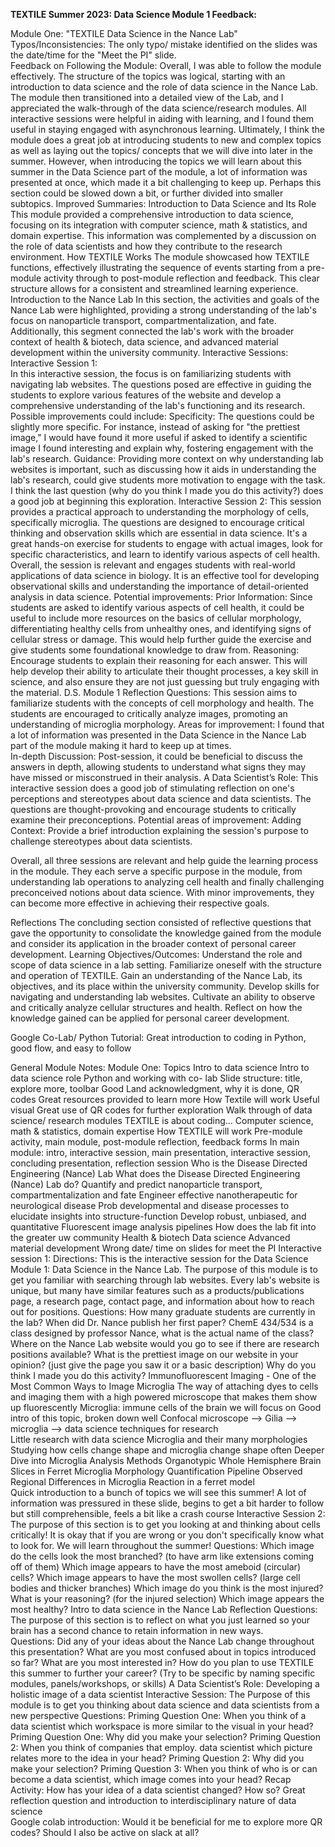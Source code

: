 **TEXTILE Summer 2023: Data Science Module 1 Feedback:**

Module One: "TEXTILE Data Science in the Nance Lab" 
Typos/Inconsistencies: 
The only typo/ mistake identified on the slides was the date/time for the "Meet the PI" slide.  
Feedback on Following the Module: 
Overall, I was able to follow the module effectively. The structure of the topics was logical, starting with an introduction to data science and the role of data science in the Nance Lab. The module then transitioned into a detailed view of the Lab, and I appreciated the walk-through of the data science/research modules. All interactive sessions were helpful in aiding with learning, and I found them useful in staying engaged with asynchronous learning. Ultimately, I think the module does a great job at introducing students to new and complex topics as well as laying out the topics/ concepts that we will dive into later in the summer. However, when introducing the topics we will learn about this summer in the Data Science part of the module, a lot of information was presented at once, which made it a bit challenging to keep up. Perhaps this section could be slowed down a bit, or further divided into smaller subtopics. 
Improved Summaries: 
Introduction to Data Science and Its Role 
This module provided a comprehensive introduction to data science, focusing on its integration with computer science, math & statistics, and domain expertise. This information was complemented by a discussion on the role of data scientists and how they contribute to the research environment. 
How TEXTILE Works 
The module showcased how TEXTILE functions, effectively illustrating the sequence of events starting from a pre-module activity through to post-module reflection and feedback. This clear structure allows for a consistent and streamlined learning experience. 
Introduction to the Nance Lab 
In this section, the activities and goals of the Nance Lab were highlighted, providing a strong understanding of the lab's focus on nanoparticle transport, compartmentalization, and fate. Additionally, this segment connected the lab's work with the broader context of health & biotech, data science, and advanced material development within the university community. 
Interactive Sessions: 
Interactive Session 1:  
In this interactive session, the focus is on familiarizing students with navigating lab websites. The questions posed are effective in guiding the students to explore various features of the website and develop a comprehensive understanding of the lab's functioning and its research. 
Possible improvements could include: 
Specificity: The questions could be slightly more specific. For instance, instead of asking for "the prettiest image," I would have found it more useful if asked to identify a scientific image I found interesting and explain why, fostering engagement with the lab's research. 
Guidance: Providing more context on why understanding lab websites is important, such as discussing how it aids in understanding the lab's research, could give students more motivation to engage with the task. I think the last question (why do you think I made you do this activity?) does a good job at beginning this exploration. 
Interactive Session 2: 
This session provides a practical approach to understanding the morphology of cells, specifically microglia. The questions are designed to encourage critical thinking and observation skills which are essential in data science. It's a great hands-on exercise for students to engage with actual images, look for specific characteristics, and learn to identify various aspects of cell health. Overall, the session is relevant and engages students with real-world applications of data science in biology. It is an effective tool for developing observational skills and understanding the importance of detail-oriented analysis in data science. 
Potential improvements: 
Prior Information: Since students are asked to identify various aspects of cell health, it could be useful to include more resources on the basics of cellular morphology, differentiating healthy cells from unhealthy ones, and identifying signs of cellular stress or damage. This would help further guide the exercise and give students some foundational knowledge to draw from. 
Reasoning: Encourage students to explain their reasoning for each answer. This will help develop their ability to articulate their thought processes, a key skill in science, and also ensure they are not just guessing but truly engaging with the material. 
D.S. Module 1 Reflection Questions: 
This session aims to familiarize students with the concepts of cell morphology and health. The students are encouraged to critically analyze images, promoting an understanding of microglia morphology. 
Areas for improvement: 
I found that a lot of information was presented in the Data Science in the Nance Lab part of the module making it hard to keep up at times.  
In-depth Discussion: Post-session, it could be beneficial to discuss the answers in depth, allowing students to understand what signs they may have missed or misconstrued in their analysis. 
A Data Scientist’s Role: 
This interactive session does a good job of stimulating reflection on one's perceptions and stereotypes about data science and data scientists. The questions are thought-provoking and encourage students to critically examine their preconceptions. 
Potential areas of improvement: 
Adding Context: Provide a brief introduction explaining the session's purpose to challenge stereotypes about data scientists. 
 
Overall, all three sessions are relevant and help guide the learning process in the module. They each serve a specific purpose in the module, from understanding lab operations to analyzing cell health and finally challenging preconceived notions about data science. With minor improvements, they can become more effective in achieving their respective goals. 
 
Reflections 
The concluding section consisted of reflective questions that gave the opportunity to consolidate the knowledge gained from the module and consider its application in the broader context of personal career development. 
Learning Objectives/Outcomes: 
Understand the role and scope of data science in a lab setting. 
Familiarize oneself with the structure and operation of TEXTILE. 
Gain an understanding of the Nance Lab, its objectives, and its place within the university community. 
Develop skills for navigating and understanding lab websites. 
Cultivate an ability to observe and critically analyze cellular structures and health. 
Reflect on how the knowledge gained can be applied for personal career development. 
 
Google Co-Lab/ Python Tutorial: 
Great introduction to coding in Python, good flow, and easy to follow 
 
General Module Notes: 
Module One: 
Topics 
Intro to data science 
Intro to data science role 
Python and working with co- lab 
Slide structure: title, explore more, toolbar 
Good 
Land acknowledgment, why it is done, QR codes 
Great resources provided to learn more 
How Textile will work 
Useful visual 
Great use of QR codes for further exploration 
Walk through of data science/ research modules 
TEXTILE is about coding… 
Computer science, math & statistics, domain expertise 
How TEXTILE will work 
Pre-module activity, main module, post-module reflection, feedback forms 
In main module: intro, interactive session, main presentation, interactive session, concluding presentation, reflection session 
Who is the Disease Directed Engineering (Nance) Lab 
What does the Disease Directed Engineering (Nance) Lab do? 
Quantify and predict nanoparticle transport, compartmentalization and fate 
Engineer effective nanotherapeutic for neurological disease 
Prob developmental and disease processes to elucidate insights into structure-function 
Develop robust, unbiased, and quantitative Fluorescent image analysis pipelines 
How does the lab fit into the greater uw community 
Health & biotech 
Data science 
Advanced material development 
Wrong date/ time on slides for meet the PI 
Interactive session 1: 
Directions: This is the interactive session for the Data Science Module 1: Data Science in the Nance Lab. The purpose of this module is to get you familiar with searching through lab websites. Every lab's website is unique, but many have similar features such as a products/publications page, a research page, contact page, and information about how to reach out for positions. 
Questions: How many graduate students are currently in the lab? When did Dr. Nance publish her first paper? ChemE 434/534 is a class designed by professor Nance, what is the actual name of the class? Where on the Nance Lab website would you go to see if there are research positions available? What is the prettiest image on our website in your opinion? (just give the page you saw it or a basic description) Why do you think I made you do this activity? 
Immunofluorescent Imaging - One of the Most Common Ways to Image Microglia 
The way of attaching dyes to cells and imaging them with a high powered microscope that makes them show up fluorescently 
Microglia: immune cells of the brain we will focus on 
Good intro of this topic, broken down well 
Confocal microscope —> Gilia —> microglia —> data science techniques for research  
Little research with data science 
Microglia and their many morphologies  
Studying how cells change shape and microglia change shape often 
Deeper Dive into Microglia Analysis Methods 
Organotypic Whole Hemisphere Brain Slices in Ferret 
Microglia Morphology Quantification Pipeline 
Observed Regional Differences in Microglia Reaction in a ferret model  
Quick introduction to a bunch of topics we will see this summer! 
A lot of information was pressured in these slide, begins to get a bit harder to follow but still comprehensible, feels a bit like a crash course 
Interactive Session 2: The purpose of this section is to get you looking at and thinking about cells critically! It is okay that if you are wrong or you don't specifically know what to look for. We will learn throughout the summer! 
Questions: Which image do the cells look the most branched? (to have arm like extensions coming off of them) Which image appears to have the most ameboid (circular) cells? Which image appears to have the most swollen cells? (large cell bodies and thicker branches) Which image do you think is the most injured? What is your reasoning? (for the injured selection) Which image appears the most healthy? 
Intro to data science in the Nance Lab Reflection  Questions: The purpose of this section is to reflect on what you just learned so your brain has a second chance to retain information in new ways.  
Questions: Did any of your ideas about the Nance Lab change throughout this presentation? What are you most confused about in topics introduced so far? What are you most interested in? How do you plan to use TEXTILE this summer to further your career? (Try to be specific by naming specific modules, panels/workshops, or skills) 
A Data Scientist’s Role: 
Developing a holistic image of a data scientist 
Interactive Session: The Purpose of this module is to get you thinking about data science and data scientists from a new perspective 
Questions: Priming Question One: When you think of a data scientist which workspace is more similar to the visual in your head? Priming Question One: Why did you make your selection? 
Priming Question 2: When you think of companies that employ. data scientist which picture relates more to the idea in your head? Priming Question 2: Why did you make your selection? 
Priming Question 3: When you think of who is or can become a data scientist, which image comes into your head? 
Recap Activity: How has your idea of a data scientist changed? How so? 
Great reflection question and introduction to interdisciplinary nature of data science  
Google colab introduction: 
Would it be beneficial for me to explore more QR codes? 
Should I also be active on slack at all? 
